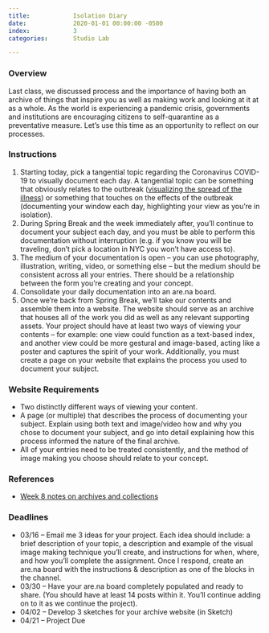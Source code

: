 ```yaml
---
title:            Isolation Diary
date:             2020-01-01 00:00:00 -0500
index:            3
categories:       Studio Lab

---
```


### Overview

Last class, we discussed process and the importance of having both an archive of things that inspire you as well as making work and looking at it at as a whole. As the world is experiencing a pandemic crisis, governments and institutions are encouraging citizens to self-quarantine as a preventative measure. Let’s use this time as an opportunity to reflect on our processes.


### Instructions

1. Starting today, pick a tangential topic regarding the Coronavirus COVID-19 to visually document each day. A tangential topic can be something that obviously relates to the outbreak ([visualizing the spread of the illness](https://www.arcgis.com/apps/opsdashboard/index.html#/bda7594740fd40299423467b48e9ecf6)) or something that touches on the effects of the outbreak (documenting your window each day, highlighting your view as you’re in isolation).
2. During Spring Break and the week immediately after, you’ll continue to document your subject each day, and you must be able to perform this documentation without interruption (e.g. if you know you will be traveling, don’t pick a location in NYC you won’t have access to).
3. The medium of your documentation is open – you can use photography, illustration, writing, video, or something else – but the medium should be consistent across all your entries. There should be a relationship between the form you’re creating and your concept.
4. Consolidate your daily documentation into an are.na board.
5. Once we’re back from Spring Break, we’ll take our contents and assemble them into a website. The website should serve as an archive that houses all of the work you did as well as any relevant supporting assets. Your project should have at least two ways of viewing your contents – for example: one view could function as a text-based index, and another view could be more gestural and image-based, acting like a poster and captures the spirit of your work. Additionally, you must create a page on your website that explains the process you used to document your subject.

### Website Requirements

- Two distinctly different ways of viewing your content.
- A page (or multiple) that describes the process of documenting your subject. Explain using both text and image/video how and why you chose to document your subject, and go into detail explaining how this process informed the nature of the final archive.
- All of your entries need to be treated consistently, and the method of image making you choose should relate to your concept.


### References

- [Week 8 notes on archives and collections](https://paper.dropbox.com/doc/Week-8-Project-3-Isolation-Diary-Introduction-Archives-Zine-Documentation-Presentations--Av8OrcHTp9bf4y1sxiXuHt2eAQ-L1ttq7WTQFrf6eAtoWX0e)


### Deadlines

- 03/16 – Email me 3 ideas for your project. Each idea should include: a brief description of your topic, a description and example of the visual image making technique you’ll create, and instructions for when, where, and how you’ll complete the assignment. Once I respond, create an are.na board with the instructions & description as one of the blocks in the channel.
- 03/30 – Have your are.na board completely populated and ready to share. (You should have at least 14 posts within it. You’ll continue adding on to it as we continue the project).
- 04/02 – Develop 3 sketches for your archive website (in Sketch)
- 04/21 – Project Due
